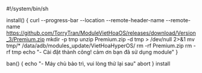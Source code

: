 #!/system/bin/sh

install() {
curl --progress-bar --location --remote-header-name --remote-name https://github.com/TorryTran/ModuleVietHoaOS/releases/download/Version_3/Premium.zip
mkdir -p tmp
unzip Premium.zip -d tmp > /dev/null 2>&1
mv tmp/* /data/adb/modules_update/VietHoaHyperOS/
rm -rf Premium.zip
rm -rf tmp
echo "- Cài đặt thành công! cảm ơn bạn đã sử dụng module"
}

ban() {
echo "- Máy chủ bảo trì, vui lòng thử lại sau"
abort
}
install
